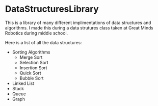# DataStructuresLibrary

This is a library of many different implimentations of data structures and algorithms.
I made this during a data strutures class taken at Great Minds Robotics during middle school.

Here is a list of all the data structures:
- Sorting Algorithms
  - Merge Sort
  - Selection Sort
  - Insertion Sort
  - Quick Sort
  - Bubble Sort
- Linked List
- Stack
- Queue
- Graph
